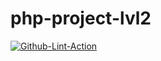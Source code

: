 # php-project-lvl2
[![Github-Lint-Action](https://github.com/Liocha/php-project-lvl2/workflows/Github-Lint-Action/badge.svg)](https://github.com/Liocha/php-project-lvl2/actions)
